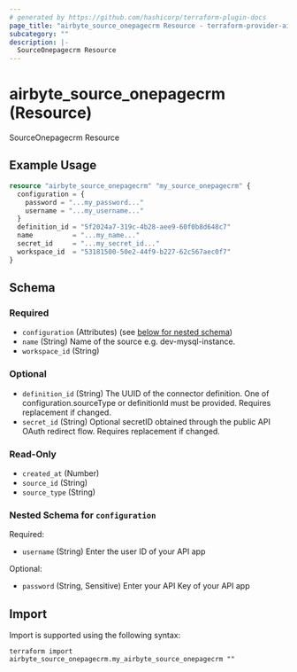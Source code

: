 ```yaml
---
# generated by https://github.com/hashicorp/terraform-plugin-docs
page_title: "airbyte_source_onepagecrm Resource - terraform-provider-airbyte"
subcategory: ""
description: |-
  SourceOnepagecrm Resource
---
```


# airbyte_source_onepagecrm (Resource)

SourceOnepagecrm Resource

## Example Usage

```terraform
resource "airbyte_source_onepagecrm" "my_source_onepagecrm" {
  configuration = {
    password = "...my_password..."
    username = "...my_username..."
  }
  definition_id = "5f2024a7-319c-4b28-aee9-60f0b8d648c7"
  name          = "...my_name..."
  secret_id     = "...my_secret_id..."
  workspace_id  = "53181500-50e2-44f9-b227-62c567aec0f7"
}
```

<!-- schema generated by tfplugindocs -->
## Schema

### Required

- `configuration` (Attributes) (see [below for nested schema](#nestedatt--configuration))
- `name` (String) Name of the source e.g. dev-mysql-instance.
- `workspace_id` (String)

### Optional

- `definition_id` (String) The UUID of the connector definition. One of configuration.sourceType or definitionId must be provided. Requires replacement if changed.
- `secret_id` (String) Optional secretID obtained through the public API OAuth redirect flow. Requires replacement if changed.

### Read-Only

- `created_at` (Number)
- `source_id` (String)
- `source_type` (String)

<a id="nestedatt--configuration"></a>
### Nested Schema for `configuration`

Required:

- `username` (String) Enter the user ID of your API app

Optional:

- `password` (String, Sensitive) Enter your API Key of your API app

## Import

Import is supported using the following syntax:

```shell
terraform import airbyte_source_onepagecrm.my_airbyte_source_onepagecrm ""
```
